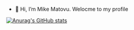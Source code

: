- 👋 Hi, I’m Mike Matovu. Welocme to my profile

[![Anurag's GitHub stats](https://github-readme-stats.vercel.app/api?username=MikeMatovu)](https://github.com/anuraghazra/github-readme-stats)

